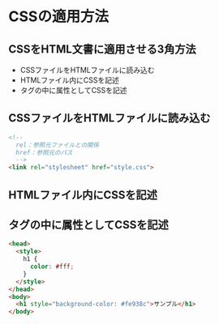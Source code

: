 # CSSの適用方法

## CSSをHTML文書に適用させる3角方法

- CSSファイルをHTMLファイルに読み込む
- HTMLファイル内にCSSを記述
- タグの中に属性としてCSSを記述

## CSSファイルをHTMLファイルに読み込む

```html
<!--
  rel：参照元ファイルとの関係
  href：参照元のパス
  -->
<link rel="stylesheet" href="style.css">
```

## HTMLファイル内にCSSを記述

## タグの中に属性としてCSSを記述

```html
<head>
  <style>
    h1 {
      color: #fff;
    }
  </style>
</head>
<body>
  <h1 style="background-color: #fe938c">サンプル</h1>
</body>
```
